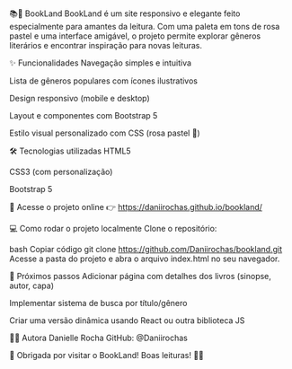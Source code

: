 📚🌸 BookLand
BookLand é um site responsivo e elegante feito especialmente para amantes da leitura. Com uma paleta em tons de rosa pastel e uma interface amigável, o projeto permite explorar gêneros literários e encontrar inspiração para novas leituras.

✨ Funcionalidades
Navegação simples e intuitiva

Lista de gêneros populares com ícones ilustrativos

Design responsivo (mobile e desktop)

Layout e componentes com Bootstrap 5

Estilo visual personalizado com CSS (rosa pastel 💖)

🛠 Tecnologias utilizadas
HTML5

CSS3 (com personalização)

Bootstrap 5

🚀 Acesse o projeto online
👉 https://daniirochas.github.io/bookland/

💻 Como rodar o projeto localmente
Clone o repositório:

bash
Copiar código
git clone https://github.com/Daniirochas/bookland.git
Acesse a pasta do projeto e abra o arquivo index.html no seu navegador.

🔮 Próximos passos
Adicionar página com detalhes dos livros (sinopse, autor, capa)

Implementar sistema de busca por título/gênero

Criar uma versão dinâmica usando React ou outra biblioteca JS

👩‍💻 Autora
Danielle Rocha
GitHub: @Daniirochas

🌸 Obrigada por visitar o BookLand! Boas leituras! 📖✨